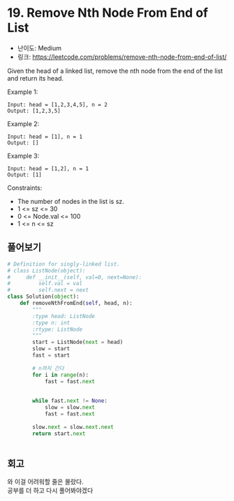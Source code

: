 # 19. Remove Nth Node From End of List

- 난이도: Medium
- 링크: https://leetcode.com/problems/remove-nth-node-from-end-of-list/

Given the head of a linked list, remove the nth node from the end of the list and return its head.


Example 1:

```
Input: head = [1,2,3,4,5], n = 2
Output: [1,2,3,5]
```

Example 2:

```
Input: head = [1], n = 1
Output: []
```

Example 3:

```
Input: head = [1,2], n = 1
Output: [1]
```

Constraints:

- The number of nodes in the list is sz.
- 1 <= sz <= 30
- 0 <= Node.val <= 100
- 1 <= n <= sz

## 풀어보기

```python
# Definition for singly-linked list.
# class ListNode(object):
#     def __init__(self, val=0, next=None):
#         self.val = val
#         self.next = next
class Solution(object):
    def removeNthFromEnd(self, head, n):
        """
        :type head: ListNode
        :type n: int
        :rtype: ListNode
        """
        start = ListNode(next = head)
        slow = start
        fast = start
        
        # n까지 간다
        for i in range(n):
            fast = fast.next
        
        
        while fast.next != None:
            slow = slow.next
            fast = fast.next
            
        slow.next = slow.next.next
        return start.next
        
```

## 회고

와 이걸 어려워할 줄은 몰랐다.  
공부를 더 하고 다시 풀어봐야겠다
